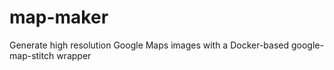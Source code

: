 # map-maker
Generate high resolution Google Maps images with a Docker-based google-map-stitch wrapper
